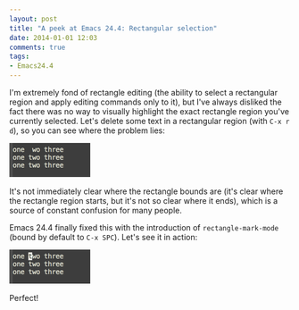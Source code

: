 ```yaml
---
layout: post
title: "A peek at Emacs 24.4: Rectangular selection"
date: 2014-01-01 12:03
comments: true
tags:
- Emacs24.4
---
```


I'm extremely fond of rectangle editing (the ability to select a
rectangular region and apply editing commands only to it), but I've
always disliked the fact there was no way to visually highlight the
exact rectangle region you've currently selected. Let's delete some
text in a rectangular region (with `C-x r d`), so you can see where the
problem lies:

![old rectangular selection](/assets/images/rect-old.gif)

It's not immediately clear where the rectangle bounds are (it's clear
where the rectangle region starts, but it's not so clear where it
ends), which is a source of constant confusion for many people.

Emacs 24.4 finally fixed this with the introduction of
`rectangle-mark-mode` (bound by default to `C-x SPC`). Let's see it in
action:

![new rectangular selection](/assets/images/rect-new.gif)

Perfect!
